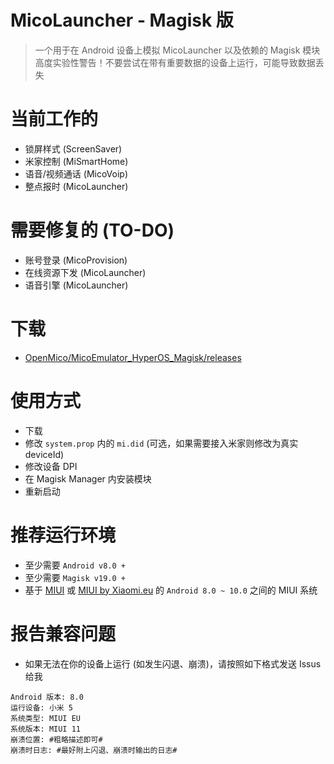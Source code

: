 # MicoLauncher - Magisk 版
> 一个用于在 Android 设备上模拟 MicoLauncher 以及依赖的 Magisk 模块  
> 高度实验性警告！不要尝试在带有重要数据的设备上运行，可能导致数据丢失

# 当前工作的
- 锁屏样式 (ScreenSaver)
- 米家控制 (MiSmartHome)
- 语音/视频通话 (MicoVoip)
- 整点报时 (MicoLauncher)

# 需要修复的 (TO-DO)
- 账号登录 (MicoProvision)
- 在线资源下发 (MicoLauncher)
- 语音引擎 (MicoLauncher)

# 下载
- [OpenMico/MicoEmulator_HyperOS_Magisk/releases](https://github.com/OpenMico/MicoEmulator_HyperOS_Magisk/releases)

# 使用方式
- 下载
- 修改 `system.prop` 内的 `mi.did` (可选，如果需要接入米家则修改为真实 deviceId)
- 修改设备 DPI
- 在 Magisk Manager 内安装模块
- 重新启动

# 推荐运行环境
- 至少需要 `Android v8.0 +`
- 至少需要 `Magisk v19.0 +`
- 基于 [MIUI](https://www.miui.com/download.html) 或 [MIUI by Xiaomi.eu](Xiaomi.eu) 的 `Android 8.0 ~ 10.0` 之间的 MIUI 系统

# 报告兼容问题
- 如果无法在你的设备上运行 (如发生闪退、崩溃)，请按照如下格式发送 Issus 给我
```
Android 版本: 8.0
运行设备: 小米 5
系统类型: MIUI EU
系统版本: MIUI 11
崩溃位置: #粗略描述即可#
崩溃时日志: #最好附上闪退、崩溃时输出的日志#
```
